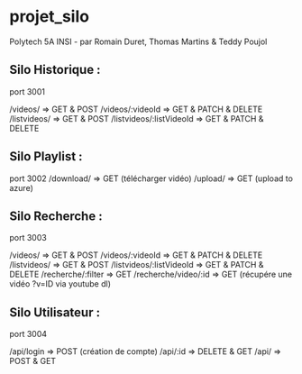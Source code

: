 # projet_silo
Polytech 5A INSI - par Romain Duret, Thomas Martins &amp; Teddy Poujol


## Silo Historique :

port 3001

/videos/
=> GET & POST
/videos/:videoId
=> GET & PATCH & DELETE
/listvideos/
=> GET & POST
/listvideos/:listVideoId
=> GET & PATCH & DELETE

## Silo Playlist : 

port 3002
/download/
=> GET (télécharger vidéo)
/upload/
=> GET (upload to azure)

## Silo Recherche : 

port 3003

/videos/
=> GET & POST
/videos/:videoId
=> GET & PATCH & DELETE
/listvideos/
=> GET & POST
/listvideos/:listVideoId
=> GET & PATCH & DELETE
/recherche/:filter
=> GET
/recherche/video/:id
=> GET
(récupére une vidéo ?v=ID via youtube dl)

## Silo Utilisateur :

port 3004

/api/login
=> POST (création de compte)
/api/:id
=> DELETE & GET
/api/
=> POST & GET
